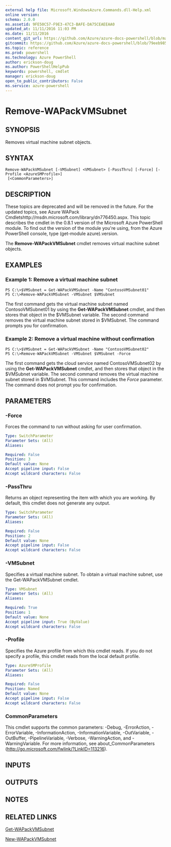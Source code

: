 ```yaml
---
external help file: Microsoft.WindowsAzure.Commands.dll-Help.xml
online version: 
schema: 2.0.0
ms.assetid: 9FE50C57-F9E3-47C3-BAFE-DA75CEAEEAA0
updated_at: 11/11/2016 11:03 PM
ms.date: 11/11/2016
content_git_url: https://github.com/Azure/azure-docs-powershell/blob/master/azureps-cmdlets-docs/ServiceManagement/Azure.Compute/v3.0.0/Remove-WAPackVMSubnet.md
gitcommit: https://github.com/Azure/azure-docs-powershell/blob/79eeb985ea480979357fb4695832a0c3d29a48bf/azureps-cmdlets-docs/ServiceManagement/Azure.Compute/v3.0.0/Remove-WAPackVMSubnet.md
ms.topic: reference
ms.prod: powershell
ms.technology: Azure PowerShell
author: erickson-doug
ms.author: PowerShellHelpPub
keywords: powershell, cmdlet
manager: erickson-doug
open_to_public_contributors: False
ms.service: azure-powershell
---
```


# Remove-WAPackVMSubnet

## SYNOPSIS
Removes virtual machine subnet objects.

## SYNTAX

```
Remove-WAPackVMSubnet [-VMSubnet] <VMSubnet> [-PassThru] [-Force] [-Profile <AzureSMProfile>]
 [<CommonParameters>]
```

## DESCRIPTION
These topics are deprecated and will be removed in the future.
For the updated topics, see  Azure WAPack Cmdletshttp://msdn.microsoft.com/library/dn776450.aspx.
This topic describes the cmdlet in the 0.8.1 version of the Microsoft Azure PowerShell module.
To find out the version of the module you're using, from the Azure PowerShell console, type (get-module azure).version.

The **Remove-WAPackVMSubnet** cmdlet removes virtual machine subnet objects.

## EXAMPLES

### Example 1: Remove a virtual machine subnet
```
PS C:\>$VMSubnet = Get-WAPackVMSubnet -Name "ContosoVMSubnet01"
PS C:\>Remove-WAPackVMSubnet -VMSubnet $VMSubnet
```

The first command gets the virtual machine subnet named ContosoVMSubnet01 by using the **Get-WAPackVMSubnet** cmdlet, and then stores that object in the $VMSubnet variable.
The second command removes the virtual machine subnet stored in $VMSubnet.
The command prompts you for confirmation.

### Example 2: Remove a virtual machine without confirmation
```
PS C:\>$VMSubnet = Get-WAPackVMSubnet -Name "ContosoVMSubnet02"
PS C:\>Remove-WAPackVMSubnet -VMSubnet $VMSubnet -Force
```

The first command gets the cloud service named ContosoVMSubnet02 by using the **Get-WAPackVMSubnet** cmdlet, and then stores that object in the $VMSubnet variable.
The second command removes the virtual machine subnet stored in $VMSubnet.
This command includes the *Force* parameter.
The command does not prompt you for confirmation.

## PARAMETERS

### -Force
Forces the command to run without asking for user confirmation.

```yaml
Type: SwitchParameter
Parameter Sets: (All)
Aliases: 

Required: False
Position: 3
Default value: None
Accept pipeline input: False
Accept wildcard characters: False
```

### -PassThru
Returns an object representing the item with which you are working.
By default, this cmdlet does not generate any output.

```yaml
Type: SwitchParameter
Parameter Sets: (All)
Aliases: 

Required: False
Position: 2
Default value: None
Accept pipeline input: False
Accept wildcard characters: False
```

### -VMSubnet
Specifies a virtual machine subnet.
To obtain a virtual machine subnet, use the Get-WAPackVMSubnet cmdlet.

```yaml
Type: VMSubnet
Parameter Sets: (All)
Aliases: 

Required: True
Position: 1
Default value: None
Accept pipeline input: True (ByValue)
Accept wildcard characters: False
```

### -Profile
Specifies the Azure profile from which this cmdlet reads.
If you do not specify a profile, this cmdlet reads from the local default profile.

```yaml
Type: AzureSMProfile
Parameter Sets: (All)
Aliases: 

Required: False
Position: Named
Default value: None
Accept pipeline input: False
Accept wildcard characters: False
```

### CommonParameters
This cmdlet supports the common parameters: -Debug, -ErrorAction, -ErrorVariable, -InformationAction, -InformationVariable, -OutVariable, -OutBuffer, -PipelineVariable, -Verbose, -WarningAction, and -WarningVariable. For more information, see about_CommonParameters (http://go.microsoft.com/fwlink/?LinkID=113216).

## INPUTS

## OUTPUTS

## NOTES

## RELATED LINKS

[Get-WAPackVMSubnet](xref:ServiceManagement/Azure.Compute/v3.0.0/Get-WAPackVMSubnet.md)

[New-WAPackVMSubnet](xref:ServiceManagement/Azure.Compute/v3.0.0/New-WAPackVMSubnet.md)


